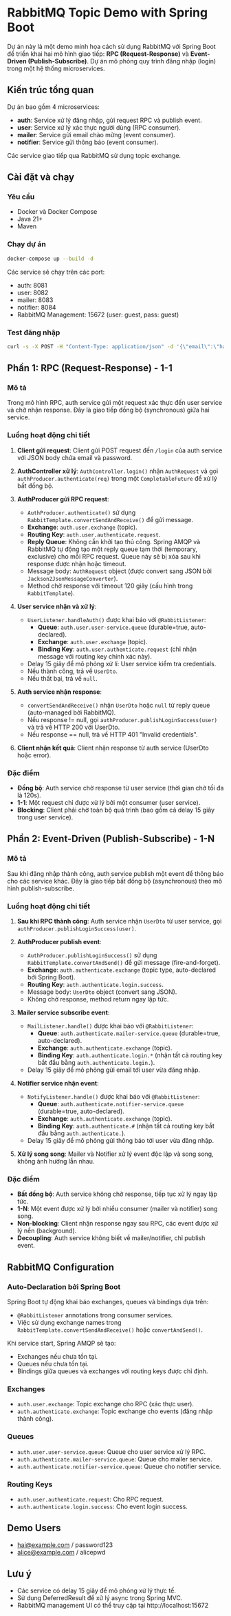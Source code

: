# RabbitMQ Topic Demo with Spring Boot

Dự án này là một demo minh họa cách sử dụng RabbitMQ với Spring Boot để triển khai hai mô hình giao tiếp: **RPC (Request-Response)** và **Event-Driven (Publish-Subscribe)**. Dự án mô phỏng quy trình đăng nhập (login) trong một hệ thống microservices.

## Kiến trúc tổng quan

Dự án bao gồm 4 microservices:

- **auth**: Service xử lý đăng nhập, gửi request RPC và publish event.
- **user**: Service xử lý xác thực người dùng (RPC consumer).
- **mailer**: Service gửi email chào mừng (event consumer).
- **notifier**: Service gửi thông báo (event consumer).

Các service giao tiếp qua RabbitMQ sử dụng topic exchange.

## Cài đặt và chạy

### Yêu cầu

- Docker và Docker Compose
- Java 21+
- Maven

### Chạy dự án

```bash
docker-compose up --build -d
```

Các service sẽ chạy trên các port:

- auth: 8081
- user: 8082
- mailer: 8083
- notifier: 8084
- RabbitMQ Management: 15672 (user: guest, pass: guest)

### Test đăng nhập

```bash
curl -s -X POST -H "Content-Type: application/json" -d '{\"email\":\"hai@example.com\",\"password\":\"password123\"}' http://localhost:8081/login
```

## Phần 1: RPC (Request-Response) - 1-1

### Mô tả

Trong mô hình RPC, auth service gửi một request xác thực đến user service và chờ nhận response. Đây là giao tiếp đồng bộ (synchronous) giữa hai service.

### Luồng hoạt động chi tiết

1. **Client gửi request**: Client gửi POST request đến `/login` của auth service với JSON body chứa email và password.

2. **AuthController xử lý**: `AuthController.login()` nhận `AuthRequest` và gọi `authProducer.authenticate(req)` trong một `CompletableFuture` để xử lý bất đồng bộ.

3. **AuthProducer gửi RPC request**:

   - `AuthProducer.authenticate()` sử dụng `RabbitTemplate.convertSendAndReceive()` để gửi message.
   - **Exchange**: `auth.user.exchange` (topic).
   - **Routing Key**: `auth.user.authenticate.request`.
   - **Reply Queue**: Không cần khởi tạo thủ công. Spring AMQP và RabbitMQ tự động tạo một reply queue tạm thời (temporary, exclusive) cho mỗi RPC request. Queue này sẽ bị xóa sau khi response được nhận hoặc timeout.
   - Message body: `AuthRequest` object (được convert sang JSON bởi `Jackson2JsonMessageConverter`).
   - Method chờ response với timeout 120 giây (cấu hình trong `RabbitTemplate`).

4. **User service nhận và xử lý**:

   - `UserListener.handleAuth()` được khai báo với `@RabbitListener`:
     - **Queue**: `auth.user.user-service.queue` (durable=true, auto-declared).
     - **Exchange**: `auth.user.exchange` (topic).
     - **Binding Key**: `auth.user.authenticate.request` (chỉ nhận message với routing key chính xác này).
   - Delay 15 giây để mô phỏng xử lí: User service kiểm tra credentials.
   - Nếu thành công, trả về `UserDto`.
   - Nếu thất bại, trả về `null`.

5. **Auth service nhận response**:

   - `convertSendAndReceive()` nhận `UserDto` hoặc `null` từ reply queue (auto-managed bởi RabbitMQ).
   - Nếu response != null, gọi `authProducer.publishLoginSuccess(user)` và trả về HTTP 200 với UserDto.
   - Nếu response == null, trả về HTTP 401 "Invalid credentials".

6. **Client nhận kết quả**: Client nhận response từ auth service (UserDto hoặc error).

### Đặc điểm

- **Đồng bộ**: Auth service chờ response từ user service (thời gian chờ tối đa là 120s).
- **1-1**: Một request chỉ được xử lý bởi một consumer (user service).
- **Blocking**: Client phải chờ toàn bộ quá trình (bao gồm cả delay 15 giây trong user service).

## Phần 2: Event-Driven (Publish-Subscribe) - 1-N

### Mô tả

Sau khi đăng nhập thành công, auth service publish một event để thông báo cho các service khác. Đây là giao tiếp bất đồng bộ (asynchronous) theo mô hình publish-subscribe.

### Luồng hoạt động chi tiết

1. **Sau khi RPC thành công**: Auth service nhận `UserDto` từ user service, gọi `authProducer.publishLoginSuccess(user)`.

2. **AuthProducer publish event**:

   - `AuthProducer.publishLoginSuccess()` sử dụng `RabbitTemplate.convertAndSend()` để gửi message (fire-and-forget).
   - **Exchange**: `auth.authenticate.exchange` (topic type, auto-declared bởi Spring Boot).
   - **Routing Key**: `auth.authenticate.login.success`.
   - Message body: `UserDto` object (convert sang JSON).
   - Không chờ response, method return ngay lập tức.

3. **Mailer service subscribe event**:

   - `MailListener.handle()` được khai báo với `@RabbitListener`:
     - **Queue**: `auth.authenticate.mailer-service.queue` (durable=true, auto-declared).
     - **Exchange**: `auth.authenticate.exchange` (topic).
     - **Binding Key**: `auth.authenticate.login.*` (nhận tất cả routing key bắt đầu bằng `auth.authenticate.login.`).
   - Delay 15 giây để mô phỏng gửi email tới user vừa đăng nhập.

4. **Notifier service nhận event**:

   - `NotifyListener.handle()` được khai báo với `@RabbitListener`:
     - **Queue**: `auth.authenticate.notifier-service.queue` (durable=true, auto-declared).
     - **Exchange**: `auth.authenticate.exchange` (topic).
     - **Binding Key**: `auth.authenticate.#` (nhận tất cả routing key bắt đầu bằng `auth.authenticate.`).
   - Delay 15 giây để mô phỏng gửi thông báo tới user vừa đăng nhập.

5. **Xử lý song song**: Mailer và Notifier xử lý event độc lập và song song, không ảnh hưởng lẫn nhau.

### Đặc điểm

- **Bất đồng bộ**: Auth service không chờ response, tiếp tục xử lý ngay lập tức.
- **1-N**: Một event được xử lý bởi nhiều consumer (mailer và notifier) song song.
- **Non-blocking**: Client nhận response ngay sau RPC, các event được xử lý nền (background).
- **Decoupling**: Auth service không biết về mailer/notifier, chỉ publish event.

## RabbitMQ Configuration

### Auto-Declaration bởi Spring Boot

Spring Boot tự động khai báo exchanges, queues và bindings dựa trên:

- `@RabbitListener` annotations trong consumer services.
- Việc sử dụng exchange names trong `RabbitTemplate.convertSendAndReceive()` hoặc `convertAndSend()`.

Khi service start, Spring AMQP sẽ tạo:

- Exchanges nếu chưa tồn tại.
- Queues nếu chưa tồn tại.
- Bindings giữa queues và exchanges với routing keys được chỉ định.

### Exchanges

- `auth.user.exchange`: Topic exchange cho RPC (xác thực user).
- `auth.authenticate.exchange`: Topic exchange cho events (đăng nhập thành công).

### Queues

- `auth.user.user-service.queue`: Queue cho user service xử lý RPC.
- `auth.authenticate.mailer-service.queue`: Queue cho mailer service.
- `auth.authenticate.notifier-service.queue`: Queue cho notifier service.

### Routing Keys

- `auth.user.authenticate.request`: Cho RPC request.
- `auth.authenticate.login.success`: Cho event login success.

## Demo Users

- hai@example.com / password123
- alice@example.com / alicepwd

## Lưu ý

- Các service có delay 15 giây để mô phỏng xử lý thực tế.
- Sử dụng DeferredResult để xử lý async trong Spring MVC.
- RabbitMQ management UI có thể truy cập tại http://localhost:15672
